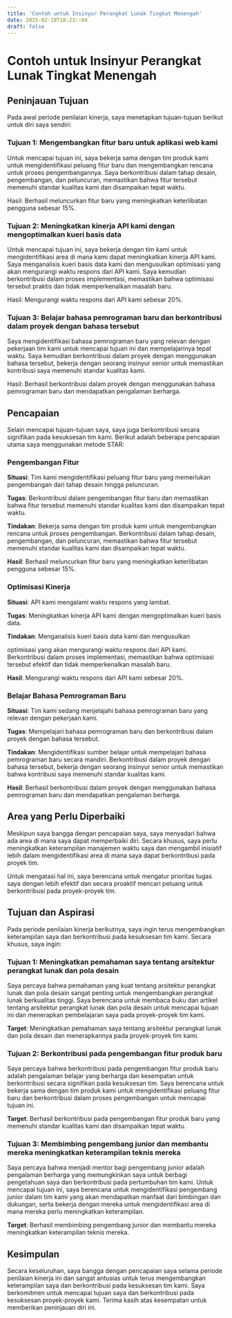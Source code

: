 ```yaml
---
title: 'Contoh untuk Insinyur Perangkat Lunak Tingkat Menengah'
date: 2025-02-18T18:23::04
draft: false
---
```


# Contoh untuk Insinyur Perangkat Lunak Tingkat Menengah

## **Peninjauan Tujuan**

Pada awal periode penilaian kinerja, saya menetapkan tujuan-tujuan berikut untuk diri saya sendiri:

### **Tujuan 1: Mengembangkan fitur baru untuk aplikasi web kami**

Untuk mencapai tujuan ini, saya bekerja sama dengan tim produk kami untuk mengidentifikasi peluang fitur baru dan mengembangkan rencana untuk proses pengembangannya. Saya berkontribusi dalam tahap desain, pengembangan, dan peluncuran, memastikan bahwa fitur tersebut memenuhi standar kualitas kami dan disampaikan tepat waktu.

Hasil: Berhasil meluncurkan fitur baru yang meningkatkan keterlibatan pengguna sebesar 15%.

### **Tujuan 2: Meningkatkan kinerja API kami dengan mengoptimalkan kueri basis data**

Untuk mencapai tujuan ini, saya bekerja dengan tim kami untuk mengidentifikasi area di mana kami dapat meningkatkan kinerja API kami. Saya menganalisis kueri basis data kami dan mengusulkan optimisasi yang akan mengurangi waktu respons dari API kami. Saya kemudian berkontribusi dalam proses implementasi, memastikan bahwa optimisasi tersebut praktis dan tidak memperkenalkan masalah baru.

Hasil: Mengurangi waktu respons dari API kami sebesar 20%.

### **Tujuan 3: Belajar bahasa pemrograman baru dan berkontribusi dalam proyek dengan bahasa tersebut**

Saya mengidentifikasi bahasa pemrograman baru yang relevan dengan pekerjaan tim kami untuk mencapai tujuan ini dan mempelajarinya tepat waktu. Saya kemudian berkontribusi dalam proyek dengan menggunakan bahasa tersebut, bekerja dengan seorang insinyur senior untuk memastikan kontribusi saya memenuhi standar kualitas kami.

Hasil: Berhasil berkontribusi dalam proyek dengan menggunakan bahasa pemrograman baru dan mendapatkan pengalaman berharga.

## **Pencapaian**

Selain mencapai tujuan-tujuan saya, saya juga berkontribusi secara signifikan pada kesuksesan tim kami. Berikut adalah beberapa pencapaian utama saya menggunakan metode STAR:

### **Pengembangan Fitur**

**Situasi**: Tim kami mengidentifikasi peluang fitur baru yang memerlukan pengembangan dari tahap desain hingga peluncuran.

**Tugas**: Berkontribusi dalam pengembangan fitur baru dan memastikan bahwa fitur tersebut memenuhi standar kualitas kami dan disampaikan tepat waktu.

**Tindakan**: Bekerja sama dengan tim produk kami untuk mengembangkan rencana untuk proses pengembangan. Berkontribusi dalam tahap desain, pengembangan, dan peluncuran, memastikan bahwa fitur tersebut memenuhi standar kualitas kami dan disampaikan tepat waktu.

**Hasil**: Berhasil meluncurkan fitur baru yang meningkatkan keterlibatan pengguna sebesar 15%.

### **Optimisasi Kinerja**

**Situasi**: API kami mengalami waktu respons yang lambat.

**Tugas**: Meningkatkan kinerja API kami dengan mengoptimalkan kueri basis data.

**Tindakan**: Menganalisis kueri basis data kami dan mengusulkan

optimisasi yang akan mengurangi waktu respons dari API kami. Berkontribusi dalam proses implementasi, memastikan bahwa optimisasi tersebut efektif dan tidak memperkenalkan masalah baru.

**Hasil**: Mengurangi waktu respons dari API kami sebesar 20%.

### **Belajar Bahasa Pemrograman Baru**

**Situasi**: Tim kami sedang menjelajahi bahasa pemrograman baru yang relevan dengan pekerjaan kami.

**Tugas**: Mempelajari bahasa pemrograman baru dan berkontribusi dalam proyek dengan bahasa tersebut.

**Tindakan**: Mengidentifikasi sumber belajar untuk mempelajari bahasa pemrograman baru secara mandiri. Berkontribusi dalam proyek dengan bahasa tersebut, bekerja dengan seorang insinyur senior untuk memastikan bahwa kontribusi saya memenuhi standar kualitas kami.

**Hasil**: Berhasil berkontribusi dalam proyek dengan menggunakan bahasa pemrograman baru dan mendapatkan pengalaman berharga.

## **Area yang Perlu Diperbaiki**

Meskipun saya bangga dengan pencapaian saya, saya menyadari bahwa ada area di mana saya dapat memperbaiki diri. Secara khusus, saya perlu meningkatkan keterampilan manajemen waktu saya dan mengambil inisiatif lebih dalam mengidentifikasi area di mana saya dapat berkontribusi pada proyek tim.

Untuk mengatasi hal ini, saya berencana untuk mengatur prioritas tugas saya dengan lebih efektif dan secara proaktif mencari peluang untuk berkontribusi pada proyek-proyek tim.

## **Tujuan dan Aspirasi**

Pada periode penilaian kinerja berikutnya, saya ingin terus mengembangkan keterampilan saya dan berkontribusi pada kesuksesan tim kami. Secara khusus, saya ingin:

### **Tujuan 1: Meningkatkan pemahaman saya tentang arsitektur perangkat lunak dan pola desain**

Saya percaya bahwa pemahaman yang kuat tentang arsitektur perangkat lunak dan pola desain sangat penting untuk mengembangkan perangkat lunak berkualitas tinggi. Saya berencana untuk membaca buku dan artikel tentang arsitektur perangkat lunak dan pola desain untuk mencapai tujuan ini dan menerapkan pembelajaran saya pada proyek-proyek tim kami.

**Target**: Meningkatkan pemahaman saya tentang arsitektur perangkat lunak dan pola desain dan menerapkannya pada proyek-proyek tim kami.

### **Tujuan 2: Berkontribusi pada pengembangan fitur produk baru**

Saya percaya bahwa berkontribusi pada pengembangan fitur produk baru adalah pengalaman belajar yang berharga dan kesempatan untuk berkontribusi secara signifikan pada kesuksesan tim. Saya berencana untuk bekerja sama dengan tim produk kami untuk mengidentifikasi peluang fitur baru dan berkontribusi dalam proses pengembangan untuk mencapai tujuan ini.

**Target**: Berhasil berkontribusi pada pengembangan fitur produk baru yang memenuhi standar kualitas kami dan disampaikan tepat waktu.

### Tujuan 3: Membimbing pengembang junior dan membantu mereka meningkatkan keterampilan teknis mereka

Saya percaya bahwa menjadi mentor bagi pengembang junior adalah pengalaman berharga yang memungkinkan saya untuk berbagi pengetahuan saya dan berkontribusi pada pertumbuhan tim kami. Untuk mencapai tujuan ini, saya berencana untuk mengidentifikasi pengembang junior dalam tim kami yang akan mendapatkan manfaat dari bimbingan dan dukungan, serta bekerja dengan mereka untuk mengidentifikasi area di mana mereka perlu meningkatkan keterampilan.

**Target**: Berhasil membimbing pengembang junior dan membantu mereka meningkatkan keterampilan teknis mereka.

## **Kesimpulan**

Secara keseluruhan, saya bangga dengan pencapaian saya selama periode penilaian kinerja ini dan sangat antusias untuk terus mengembangkan keterampilan saya dan berkontribusi pada kesuksesan tim kami. Saya berkomitmen untuk mencapai tujuan saya dan berkontribusi pada kesuksesan proyek-proyek kami. Terima kasih atas kesempatan untuk memberikan peninjauan diri ini.
